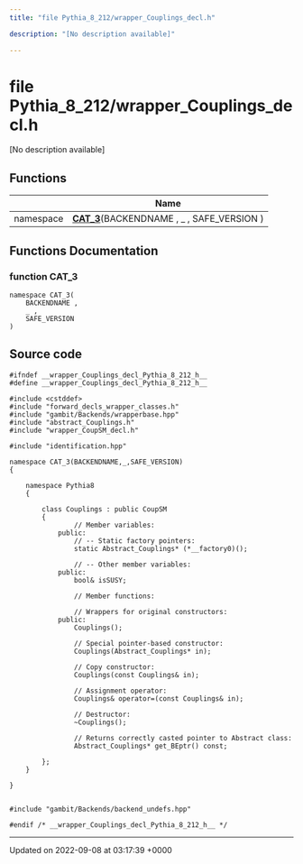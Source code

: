 ```yaml
---
title: "file Pythia_8_212/wrapper_Couplings_decl.h"

description: "[No description available]"

---
```


# file Pythia_8_212/wrapper_Couplings_decl.h

[No description available]

## Functions

|                | Name           |
| -------------- | -------------- |
| namespace | **[CAT_3](/documentation/code/files/wrapper__couplings__decl_8h/#function-cat-3)**(BACKENDNAME , _ , SAFE_VERSION ) |


## Functions Documentation

### function CAT_3

```
namespace CAT_3(
    BACKENDNAME ,
    _ ,
    SAFE_VERSION 
)
```




## Source code

```
#ifndef __wrapper_Couplings_decl_Pythia_8_212_h__
#define __wrapper_Couplings_decl_Pythia_8_212_h__

#include <cstddef>
#include "forward_decls_wrapper_classes.h"
#include "gambit/Backends/wrapperbase.hpp"
#include "abstract_Couplings.h"
#include "wrapper_CoupSM_decl.h"

#include "identification.hpp"

namespace CAT_3(BACKENDNAME,_,SAFE_VERSION)
{
    
    namespace Pythia8
    {
        
        class Couplings : public CoupSM
        {
                // Member variables: 
            public:
                // -- Static factory pointers: 
                static Abstract_Couplings* (*__factory0)();
        
                // -- Other member variables: 
            public:
                bool& isSUSY;
        
                // Member functions: 
        
                // Wrappers for original constructors: 
            public:
                Couplings();
        
                // Special pointer-based constructor: 
                Couplings(Abstract_Couplings* in);
        
                // Copy constructor: 
                Couplings(const Couplings& in);
        
                // Assignment operator: 
                Couplings& operator=(const Couplings& in);
        
                // Destructor: 
                ~Couplings();
        
                // Returns correctly casted pointer to Abstract class: 
                Abstract_Couplings* get_BEptr() const;
        
        };
    }
    
}


#include "gambit/Backends/backend_undefs.hpp"

#endif /* __wrapper_Couplings_decl_Pythia_8_212_h__ */
```


-------------------------------

Updated on 2022-09-08 at 03:17:39 +0000
